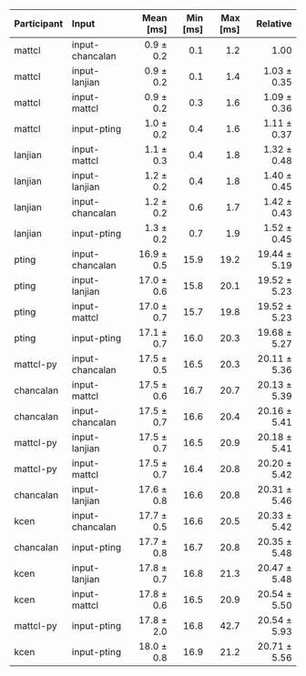 | Participant | Input | Mean [ms] | Min [ms] | Max [ms] | Relative |
|:---|:---|---:|---:|---:|---:|
| mattcl | input-chancalan | 0.9 ± 0.2 | 0.1 | 1.2 | 1.00 |
| mattcl | input-lanjian | 0.9 ± 0.2 | 0.1 | 1.4 | 1.03 ± 0.35 |
| mattcl | input-mattcl | 0.9 ± 0.2 | 0.3 | 1.6 | 1.09 ± 0.36 |
| mattcl | input-pting | 1.0 ± 0.2 | 0.4 | 1.6 | 1.11 ± 0.37 |
| lanjian | input-mattcl | 1.1 ± 0.3 | 0.4 | 1.8 | 1.32 ± 0.48 |
| lanjian | input-lanjian | 1.2 ± 0.2 | 0.4 | 1.8 | 1.40 ± 0.45 |
| lanjian | input-chancalan | 1.2 ± 0.2 | 0.6 | 1.7 | 1.42 ± 0.43 |
| lanjian | input-pting | 1.3 ± 0.2 | 0.7 | 1.9 | 1.52 ± 0.45 |
| pting | input-chancalan | 16.9 ± 0.5 | 15.9 | 19.2 | 19.44 ± 5.19 |
| pting | input-lanjian | 17.0 ± 0.6 | 15.8 | 20.1 | 19.52 ± 5.23 |
| pting | input-mattcl | 17.0 ± 0.7 | 15.7 | 19.8 | 19.52 ± 5.23 |
| pting | input-pting | 17.1 ± 0.7 | 16.0 | 20.3 | 19.68 ± 5.27 |
| mattcl-py | input-chancalan | 17.5 ± 0.5 | 16.5 | 20.3 | 20.11 ± 5.36 |
| chancalan | input-mattcl | 17.5 ± 0.6 | 16.7 | 20.7 | 20.13 ± 5.39 |
| chancalan | input-chancalan | 17.5 ± 0.7 | 16.6 | 20.4 | 20.16 ± 5.41 |
| mattcl-py | input-lanjian | 17.5 ± 0.7 | 16.5 | 20.9 | 20.18 ± 5.41 |
| mattcl-py | input-mattcl | 17.5 ± 0.7 | 16.4 | 20.8 | 20.20 ± 5.42 |
| chancalan | input-lanjian | 17.6 ± 0.8 | 16.6 | 20.8 | 20.31 ± 5.46 |
| kcen | input-chancalan | 17.7 ± 0.5 | 16.6 | 20.5 | 20.33 ± 5.42 |
| chancalan | input-pting | 17.7 ± 0.8 | 16.7 | 20.8 | 20.35 ± 5.48 |
| kcen | input-lanjian | 17.8 ± 0.7 | 16.8 | 21.3 | 20.47 ± 5.48 |
| kcen | input-mattcl | 17.8 ± 0.6 | 16.5 | 20.9 | 20.54 ± 5.50 |
| mattcl-py | input-pting | 17.8 ± 2.0 | 16.8 | 42.7 | 20.54 ± 5.93 |
| kcen | input-pting | 18.0 ± 0.8 | 16.9 | 21.2 | 20.71 ± 5.56 |

